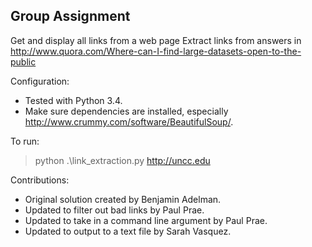 ## Group Assignment
Get and display all links from a web page
Extract links from answers in http://www.quora.com/Where-can-I-find-large-datasets-open-to-the-public

Configuration:
+ Tested with Python 3.4.
+ Make sure dependencies are installed, especially http://www.crummy.com/software/BeautifulSoup/.

To run:
> python .\link_extraction.py http://uncc.edu

Contributions:
+ Original solution created by Benjamin Adelman.
+ Updated to filter out bad links by Paul Prae.
+ Updated to take in a command line argument by Paul Prae.
+ Updated to output to a text file by Sarah Vasquez.
